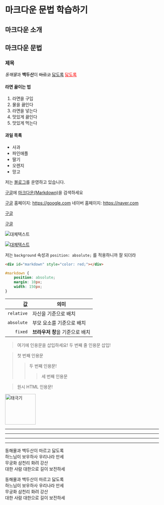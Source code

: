 # 마크다운 문법 학습하기

## 마크다운 소개

## 마크다운 문법

### 제목

*동해물*과 **백두산**이 ~~마르고~~ 
<u>닳도록</u>
<u style="color: red;">닳도록</u>

#### 라면 끓이는 법

1. 라면을 구입
1. 물을 끓인다
1. 라면을 넣는다
1. 맛있게 끓인다
1. 맛있게 먹는다

#### 과일 목록

- 사과
- 파인애플
- 딸기
- 오렌지
- 망고

저는 [블로그](https://seolyucode.github.io)를 운영하고 있습니다.

[구글](https://google.com)에 [마크다운(Markdown)](https://seolyucode.github.io/seolyu.html)을 검색하세요

[구글][google url] 홈페이지: https://google.com
네이버 홈페이지: <https://naver.com>

[google url]: https://google.com
[구글][google url]

<a href="https://google.com" target="_blank">구글</a>

![대체텍스트](https://seolyucode.github.io/imgs/korea.png)

[![대체텍스트](https://seolyucode.github.io/imgs/sy.png)](https://seolyucode.github.io)

저는 `background` 속성과 `position: absolute;` 를 적용하니까 잘 되더라

```html
<div id="markdown" style="color: red;"></div>
```

```css
#markdown {
    position: absolute;
    margin: 10px;
    width: 150px;
}
```


값 | 의미
--:|--
`relative` | 자신을 기준으로 배치
`absolute` | 부모 요소를 기준으로 배치
`fixed` | **브라우저 창**을 기준으로 배치

> 여기에 인용문을 삽입하세요!
> 두 번째 줄 인용문 삽입!

> 첫 번째 인용문
>> 두 번째 인용문!
>>> 세 번째 인용문

<blockquote>원시 HTML 인용문!</blockquote>

<img src="https://seolyucode.github.io/imgs/korea.png" alt="태극기" width="100">

---
***
___
<hr>

동해물과 백두산이 마르고 닳도록  
하느님이 보우하사 우리나라 만세  
무궁화 삼천리 화려 강산  
대한 사람 대한으로 길이 보전하세

동해물과 백두산이 마르고 닳도록<br> 
하느님이 보우하사 우리나라 만세<br>
무궁화 삼천리 화려 강산<br>
대한 사람 대한으로 길이 보전하세
